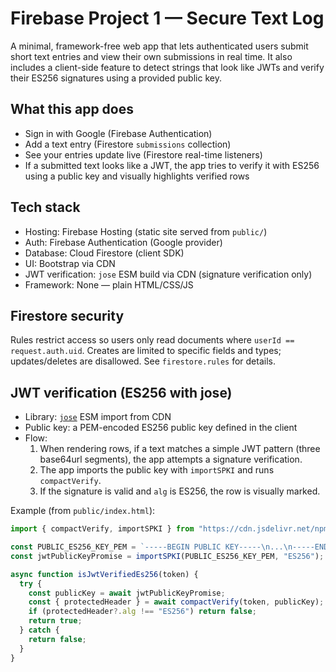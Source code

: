 # Firebase Project 1 — Secure Text Log

A minimal, framework-free web app that lets authenticated users submit short text entries and view their own submissions in real time. It also includes a client-side feature to detect strings that look like JWTs and verify their ES256 signatures using a provided public key.

## What this app does
- Sign in with Google (Firebase Authentication)
- Add a text entry (Firestore `submissions` collection)
- See your entries update live (Firestore real-time listeners)
- If a submitted text looks like a JWT, the app tries to verify it with ES256 using a public key and visually highlights verified rows

## Tech stack
- Hosting: Firebase Hosting (static site served from `public/`)
- Auth: Firebase Authentication (Google provider)
- Database: Cloud Firestore (client SDK)
- UI: Bootstrap via CDN
- JWT verification: `jose` ESM build via CDN (signature verification only)
- Framework: None — plain HTML/CSS/JS

## Firestore security
Rules restrict access so users only read documents where `userId == request.auth.uid`. Creates are limited to specific fields and types; updates/deletes are disallowed. See `firestore.rules` for details.

## JWT verification (ES256 with jose)
- Library: [`jose`](https://github.com/panva/jose) ESM import from CDN
- Public key: a PEM-encoded ES256 public key defined in the client
- Flow:
  1. When rendering rows, if a text matches a simple JWT pattern (three base64url segments), the app attempts a signature verification.
  2. The app imports the public key with `importSPKI` and runs `compactVerify`.
  3. If the signature is valid and `alg` is ES256, the row is visually marked.

Example (from `public/index.html`):

```js
import { compactVerify, importSPKI } from "https://cdn.jsdelivr.net/npm/jose@5.2.3/+esm";

const PUBLIC_ES256_KEY_PEM = `-----BEGIN PUBLIC KEY-----\n...\n-----END PUBLIC KEY-----`;
const jwtPublicKeyPromise = importSPKI(PUBLIC_ES256_KEY_PEM, "ES256");

async function isJwtVerifiedEs256(token) {
  try {
    const publicKey = await jwtPublicKeyPromise;
    const { protectedHeader } = await compactVerify(token, publicKey);
    if (protectedHeader?.alg !== "ES256") return false;
    return true;
  } catch {
    return false;
  }
}
```
